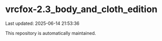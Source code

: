 # vrcfox-2.3_body_and_cloth_edition

Last updated: 2025-06-14 21:53:36

This repository is automatically maintained.
